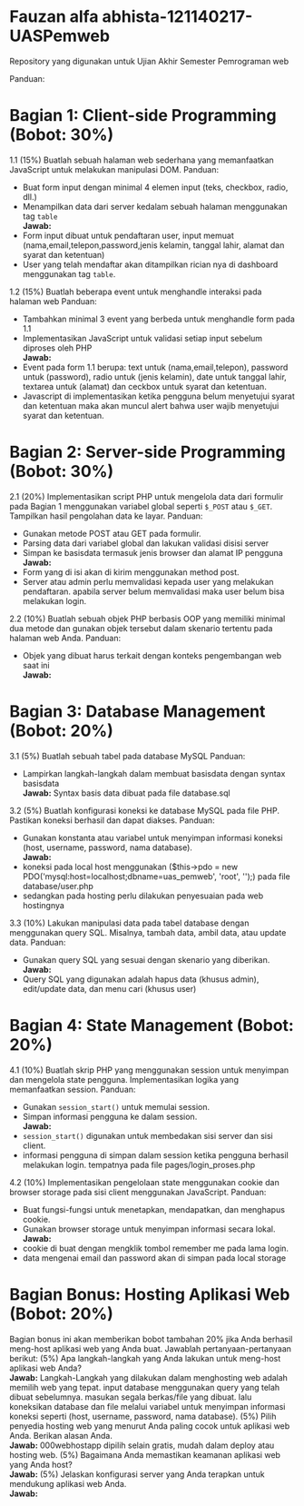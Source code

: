# Fauzan alfa abhista-121140217-UASPemweb
Repository yang digunakan untuk Ujian Akhir Semester Pemrograman web

Panduan:
# Bagian 1: Client-side Programming (Bobot: 30%)
1.1 (15%) Buatlah sebuah halaman web sederhana yang memanfaatkan JavaScript untuk melakukan manipulasi DOM.
Panduan:
- Buat form input dengan minimal 4 elemen input (teks, checkbox, radio, dll.)
- Menampilkan data dari server kedalam sebuah halaman menggunakan tag `table`
<br>**Jawab:**
- Form input dibuat untuk pendaftaran user, input memuat (nama,email,telepon,password,jenis kelamin, tanggal lahir, alamat dan syarat dan ketentuan)
- User yang telah mendaftar akan ditampilkan rician nya di dashboard menggunakan tag `table`.

1.2 (15%) Buatlah beberapa event untuk menghandle interaksi pada halaman web
Panduan:
- Tambahkan minimal 3 event yang berbeda untuk menghandle form pada 1.1
- Implementasikan JavaScript untuk validasi setiap input sebelum diproses oleh PHP
<br>**Jawab:**
- Event pada form 1.1 berupa: text untuk (nama,email,telepon), password untuk (password), radio untuk (jenis kelamin), date untuk tanggal lahir, textarea untuk (alamat) dan ceckbox untuk syarat dan ketentuan.
- Javascript di implementasikan ketika pengguna belum menyetujui syarat dan ketentuan maka akan muncul alert bahwa user wajib menyetujui syarat dan ketentuan.

# Bagian 2: Server-side Programming (Bobot: 30%)
2.1 (20%) Implementasikan script PHP untuk mengelola data dari formulir pada Bagian 1 menggunakan variabel global seperti `$_POST` atau `$_GET`. Tampilkan hasil pengolahan data ke layar.
Panduan:
- Gunakan metode POST atau GET pada formulir.
- Parsing data dari variabel global dan lakukan validasi disisi server
- Simpan ke basisdata termasuk jenis browser dan alamat IP pengguna
<br>**Jawab:**
- Form yang di isi akan di kirim menggunakan method post.
- Server atau admin perlu memvalidasi kepada user yang melakukan pendaftaran. apabila server belum memvalidasi maka user belum bisa melakukan login.

2.2 (10%) Buatlah sebuah objek PHP berbasis OOP yang memiliki minimal dua metode dan gunakan objek tersebut dalam skenario tertentu pada halaman web Anda.
Panduan:
- Objek yang dibuat harus terkait dengan konteks pengembangan web saat ini
<br>**Jawab:** 

# Bagian 3: Database Management (Bobot: 20%)
3.1 (5%) Buatlah sebuah tabel pada database MySQL
Panduan:
- Lampirkan langkah-langkah dalam membuat basisdata dengan syntax basisdata
<br>**Jawab:**
Syntax basis data dibuat pada file database.sql

3.2 (5%) Buatlah konfigurasi koneksi ke database MySQL pada file PHP. Pastikan koneksi berhasil dan dapat diakses.
Panduan:
- Gunakan konstanta atau variabel untuk menyimpan informasi koneksi (host, username, password, nama database).
<br>**Jawab:**
- koneksi pada local host menggunakan ($this->pdo = new PDO('mysql:host=localhost;dbname=uas_pemweb', 'root', '');) pada  file database/user.php
- sedangkan pada hosting perlu dilakukan penyesuaian pada web hostingnya

3.3 (10%) Lakukan manipulasi data pada tabel database dengan menggunakan query SQL. Misalnya, tambah data, ambil data, atau update data.
Panduan:
- Gunakan query SQL yang sesuai dengan skenario yang diberikan.
<br>**Jawab:**
- Query SQL yang digunakan adalah hapus data (khusus admin), edit/update data, dan menu cari (khusus user)

# Bagian 4: State Management (Bobot: 20%)
4.1 (10%) Buatlah skrip PHP yang menggunakan session untuk menyimpan dan mengelola state pengguna. Implementasikan logika yang memanfaatkan session.
Panduan:
- Gunakan `session_start()` untuk memulai session.
- Simpan informasi pengguna ke dalam session.
<br>**Jawab:**
- `session_start()` digunakan untuk membedakan sisi server dan sisi client.
- informasi pengguna di simpan dalam session ketika pengguna berhasil melakukan login. tempatnya pada file pages/login_proses.php

4.2 (10%) Implementasikan pengelolaan state menggunakan cookie dan browser storage pada sisi client menggunakan JavaScript.
Panduan:
- Buat fungsi-fungsi untuk menetapkan, mendapatkan, dan menghapus cookie.
- Gunakan browser storage untuk menyimpan informasi secara lokal.
<br>**Jawab:**
- cookie di buat dengan mengklik tombol remember me pada lama login.
- data mengenai email dan password akan di simpan pada local storage

# Bagian Bonus: Hosting Aplikasi Web (Bobot: 20%)
Bagian bonus ini akan memberikan bobot tambahan 20% jika Anda berhasil meng-host aplikasi web yang Anda buat. Jawablah pertanyaan-pertanyaan berikut:
(5%) Apa langkah-langkah yang Anda lakukan untuk meng-host aplikasi web Anda?
<br>**Jawab:** Langkah-Langkah yang dilakukan dalam menghosting web adalah memilih web yang tepat. input database menggunakan query yang telah dibuat sebelumnya. masukan segala berkas/file yang dibuat. lalu koneksikan database dan file melalui variabel untuk menyimpan informasi koneksi seperti (host, username, password, nama database).
(5%) Pilih penyedia hosting web yang menurut Anda paling cocok untuk aplikasi web Anda. Berikan alasan Anda.
<br>**Jawab:** 000webhostapp dipilih selain gratis, mudah dalam deploy atau hosting web.
(5%) Bagaimana Anda memastikan keamanan aplikasi web yang Anda host?
<br>**Jawab:** 
(5%) Jelaskan konfigurasi server yang Anda terapkan untuk mendukung aplikasi web Anda.
<br>**Jawab:**
